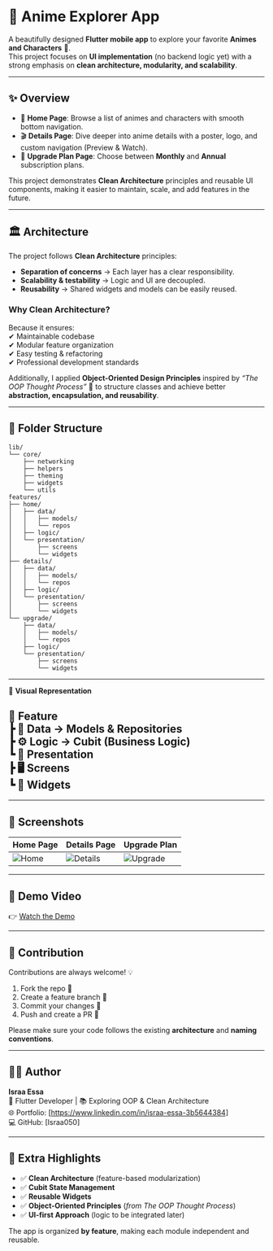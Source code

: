 # 🌸 Anime Explorer App  

A beautifully designed **Flutter mobile app** to explore your favorite **Animes and Characters** 🎌.  
This project focuses on **UI implementation** (no backend logic yet) with a strong emphasis on **clean architecture, modularity, and scalability**.  

---

## ✨ Overview  

- 📱 **Home Page**: Browse a list of animes and characters with smooth bottom navigation.  
- 🎬 **Details Page**: Dive deeper into anime details with a poster, logo, and custom navigation (Preview & Watch).  
- 💎 **Upgrade Plan Page**: Choose between **Monthly** and **Annual** subscription plans.  

This project demonstrates **Clean Architecture** principles and reusable UI components, making it easier to maintain, scale, and add features in the future.  

---

## 🏛️ Architecture  

The project follows **Clean Architecture** principles:  

- **Separation of concerns** → Each layer has a clear responsibility.  
- **Scalability & testability** → Logic and UI are decoupled.  
- **Reusability** → Shared widgets and models can be easily reused.  

### Why Clean Architecture?  
Because it ensures:  
✔ Maintainable codebase  
✔ Modular feature organization  
✔ Easy testing & refactoring  
✔ Professional development standards  

Additionally, I applied **Object-Oriented Design Principles** inspired by *“The OOP Thought Process”* 📘 to structure classes and achieve better **abstraction, encapsulation, and reusability**.  

---

## 📂 Folder Structure  

```
lib/
└── core/
    ├── networking
    ├── helpers
    ├── theming
    ├── widgets
    └── utils
features/
├── home/
│   ├── data/
│   │   ├── models/
│   │   └── repos
│   ├── logic/
│   └── presentation/
│       ├── screens
│       └── widgets
├── details/
│   ├── data/
│   │   ├── models/
│   │   └── repos
│   ├── logic/
│   └── presentation/
│       ├── screens
│       └── widgets
└── upgrade/
    ├── data/
    │   ├── models/
    │   └── repos
    ├── logic/
    └── presentation/
        ├── screens
        └── widgets
```
---
📌 **Visual Representation**  

🌟 Feature  
 ┣ 📂 Data → Models & Repositories  
 ┣ ⚙️ Logic → Cubit (Business Logic)  
 ┗ 🎨 Presentation  
      ┣ 🖥️ Screens  
      ┗ 🧩 Widgets  
---


---

## 📸 Screenshots  

| Home Page | Details Page | Upgrade Plan |
|-----------|--------------|--------------|
| ![Home](screenshots/home.png) | ![Details](screenshots/details.png) | ![Upgrade](screenshots/upgrade.png) |

---

## 🎥 Demo Video  

👉 [Watch the Demo](https://drive.google.com/file/d/1Zv5eHqcPZt3ES_R53lFO_7db9-NplVLI/view?usp=sharing)  

---

## 🤝 Contribution  

Contributions are always welcome! 💡  

1. Fork the repo 🍴  
2. Create a feature branch 🌱  
3. Commit your changes 💬  
4. Push and create a PR 🚀  

Please make sure your code follows the existing **architecture** and **naming conventions**.  

---

## 👨‍💻 Author  

**Israa Essa**  
💼 Flutter Developer | 📚 Exploring OOP & Clean Architecture  
🌐 Portfolio: [https://www.linkedin.com/in/israa-essa-3b5644384]  
💻 GitHub: [Israa050]  

---

## 🌟 Extra Highlights  

- ✅ **Clean Architecture** (feature-based modularization)  
- ✅ **Cubit State Management**  
- ✅ **Reusable Widgets**  
- ✅ **Object-Oriented Principles** (*from The OOP Thought Process*)  
- ✅ **UI-first Approach** (logic to be integrated later)  


The app is organized **by feature**, making each module independent and reusable.  

